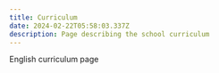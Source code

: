 ```yaml
---
title: Curriculum
date: 2024-02-22T05:58:03.337Z
description: Page describing the school curriculum
---
```


English curriculum page